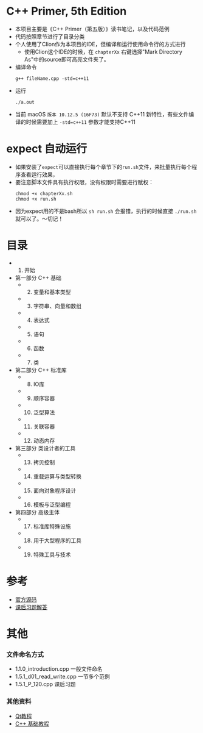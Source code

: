 # C++ Primer, 5th Edition

* 本项目主要是《C++ Primer（第五版）》读书笔记，以及代码范例
* 代码按照章节进行了目录分类
* 个人使用了Clion作为本项目的IDE，但编译和运行使用命令行的方式进行
    - 使用Clion这个IDE的时候，在 `chapterXx` 右键选择"Mark Directory As"中的source即可高亮文件夹了。
* 编译命令  
    ```
    g++ fileName.cpp -std=c++11
    ```
* 运行    
    ```
    ./a.out
    ```
* 当前 macOS `版本 10.12.5 (16F73)` 默认不支持 C++11 新特性，有些文件编译的时候需要加上 `-std=c++11` 参数才能支持C++11

# expect 自动运行

* 如果安装了`expect`可以直接执行每个章节下的`run.sh`文件，来批量执行每个程序查看运行效果，
* 要注意脚本文件具有执行权限，没有权限时需要进行赋权：
    ```
    chmod +x chapterXx.sh
    chmod +x run.sh
    ```
* 因为expect用的不是bash所以 `sh run.sh` 会报错，执行的时候直接 `./run.sh` 就可以了。～切记！

# 目录

* 1. 开始
* 第一部分 C++ 基础
    - 2. 变量和基本类型
    - 3. 字符串、向量和数组
    - 4. 表达式
    - 5. 语句
    - 6. 函数
    - 7. 类
* 第二部分 C++ 标准库
    - 8. IO库
    - 9. 顺序容器
    - 10. 泛型算法
    - 11. 关联容器
    - 12. 动态内存
* 第三部分 类设计者的工具
    - 13. 拷贝控制
    - 14. 重载运算与类型转换
    - 15. 面向对象程序设计
    - 16. 模板与泛型编程
* 第四部分 高级主体
    - 17. 标准库特殊设施
    - 18. 用于大型程序的工具
    - 19. 特殊工具与技术


# 参考

* [官方源码](http://www.informit.com/store/c-plus-plus-primer-9780321714114)
* [课后习题解答](https://github.com/Mooophy/Cpp-Primer)

# 其他

### 文件命名方式

* 1.1.0_introduction.cpp 一般文件命名
* 1.5.1_d01_read_write.cpp 一节多个范例
* 1.5.1_P_120.cpp 课后习题


### 其他资料

* [Qt教程](http://www.kuqin.com/qtdocument/tutorial.html)
* [C++ 基础教程](http://www.prglab.com/cms/)